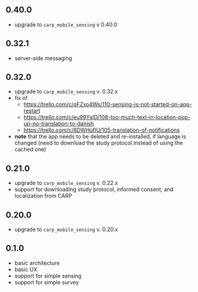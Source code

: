 ## 0.40.0
* upgrade to `carp_mobile_sensing` v 0.40.0

## 0.32.1
* server-side messaging

## 0.32.0
* upgrade to `carp_mobile_sensing` v. 0.32.x
* fix of 
    * https://trello.com/c/qFZxo4Ws/110-sensing-is-not-started-on-app-restart
    * https://trello.com/c/eu99YxlD/108-too-much-text-in-location-pop-up-no-translation-to-danish
    * https://trello.com/c/8DWHufIU/105-translation-of-notifications
* **note** that the app needs to be deleted and re-installed, if language is changed (need to download the study protocol instead of using the cached one)


## 0.21.0
* upgrade to `carp_mobile_sensing` v. 0.22.x
* support for downloading study protocol, informed consent, and localization from CARP

## 0.20.0
* upgrade to `carp_mobile_sensing` v. 0.20.x

## 0.1.0
* basic architecture
* basic UX 
* support for simple sensing
* support for simple survey
